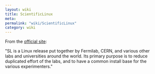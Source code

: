 ```yaml
---
layout: wiki
title: ScientificLinux
meta: 
permalink: "wiki/ScientificLinux"
category: wiki
---
```

<!-- Name: ScientificLinux -->
<!-- Version: 1 -->
<!-- Author: bli -->

From the [official site](http://www.scientificlinux.org):

"SL is a Linux release put together by Fermilab, CERN, and various other labs and universities around the world. Its primary purpose is to reduce duplicated effort of the labs, and to have a common install base for the various experimenters."
